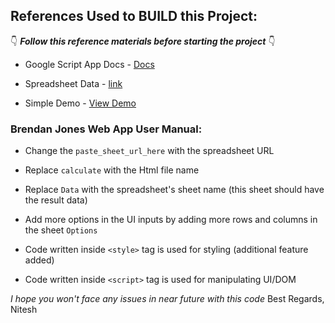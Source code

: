 ## References Used to BUILD this Project:

👇 **_Follow this reference materials before starting the project_** 👇

- Google Script App Docs - [Docs](https://developers.google.com/apps-script/reference/document/document-app)

- Spreadsheet Data - [link](https://docs.google.com/spreadsheets/d/1BHYn9dNLctykXUBJYSQpyaEV5iTZbp00PR3ZiFlBCoI/edit#gid=0)

- Simple Demo - [View Demo](https://script.google.com/macros/s/AKfycbygDSUyo388XH4ekrpnjuZ45C0Ko_DjTfFJWX3UAMH4KfxRwo78mbfMt7I3v3P4Mdge/exec)

### Brendan Jones Web App User Manual:

- Change the `paste_sheet_url_here` with the spreadsheet URL

- Replace `calculate` with the Html file name

- Replace `Data` with the spreadsheet's sheet name (this sheet should have the result data)

- Add more options in the UI inputs by adding more rows and columns in the sheet `Options`

- Code written inside `<style>` tag is used for styling (additional feature added)

- Code written inside `<script>` tag is used for manipulating UI/DOM

_I hope you won't face any issues in near future with this code_
Best Regards,
Nitesh

